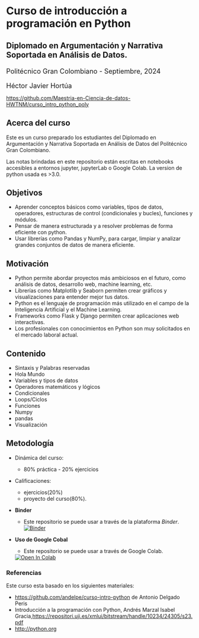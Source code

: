 # Curso de introducción a programación en Python

<font size=4>
    
### Diplomado en Argumentación y Narrativa Soportada en Análisis de Datos. <br/>
Politécnico Gran Colombiano - Septiembre, 2024

Héctor Javier Hortúa
</font>

https://github.com/Maestria-en-Ciencia-de-datos-HWTNM/curso_intro_python_poly


## Acerca del curso

Este es un curso preparado los estudiantes del Diplomado en Argumentación y Narrativa Soportada en Análisis de Datos del Politécnico Gran Colombiano.

Las notas brindadas en este repositorio están escritas en notebooks accesibles a entornos jupyter, jupyterLab o Google Colab. La version de python usada es >3.0.


## Objetivos

-  Aprender conceptos básicos como variables, tipos de datos, operadores, estructuras de control (condicionales y bucles), funciones y módulos.
-  Pensar de manera estructurada y a resolver problemas de forma eficiente con python.
- Usar librerías como Pandas y NumPy, para cargar, limpiar y analizar grandes conjuntos de datos de manera eficiente.


## Motivación

- Python permite abordar proyectos más ambiciosos en el futuro, como análisis de datos, desarrollo web, machine learning, etc.
-  Librerías como Matplotlib y Seaborn  permiten crear gráficos y visualizaciones para entender mejor tus datos.
-  Python es el lenguaje de programación más utilizado en el campo de la Inteligencia Artificial y el Machine Learning.
- Frameworks como Flask y Django  permiten crear aplicaciones web interactivas.
-  Los profesionales con conocimientos en Python son muy solicitados en el mercado laboral actual.

## Contenido
- Sintaxis y Palabras reservadas
- Hola Mundo
- Variables y tipos de datos
- Operadores matemáticos y lógicos
- Condicionales
- Loops/Ciclos
- Funciones
- Numpy
- pandas
- Visualización


## Metodología
- Dinámica del curso:
  - 80\% práctica - 20\% ejercicios
- Calificaciones: 
  - ejercicios(20\%)
  - proyecto del curso(80\%).


- **Binder**

  - Este repositorio se puede usar a través de la plataforma  _Binder_.
  [![Binder](https://mybinder.org/badge_logo.svg)](https://mybinder.org/v2/gh/Maestria-en-Ciencia-de-datos-HWTNM/curso_intro_python_poly/main)

- **Uso de Google Cobal**

  - Este repositorio se puede usar a través de Google Colab.
  <a target="_blank" href="https://colab.research.google.com/github/Maestria-en-Ciencia-de-datos-HWTNM/curso_intro_python_poly">
  <img src="https://colab.research.google.com/assets/colab-badge.svg" alt="Open In Colab"/>
</a>


### Referencias
Este curso esta basado en los siguientes materiales:
- https://github.com/andelpe/curso-intro-python de Antonio Delgado Peris
- Introducción a la programación con Python, Andrés Marzal Isabel Gracia,https://repositori.uji.es/xmlui/bitstream/handle/10234/24305/s23.pdf
- http://python.org
  

  


